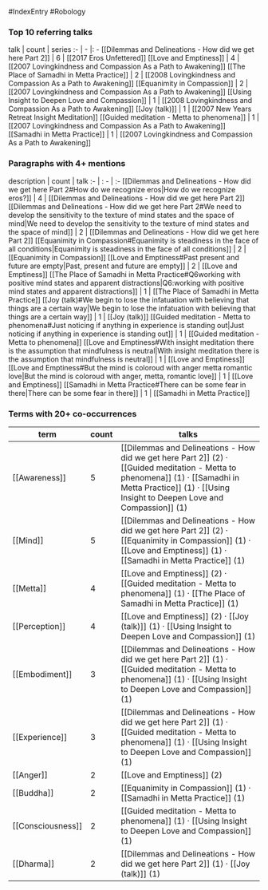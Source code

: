#IndexEntry #Robology

### Top 10 referring talks
talk | count | series
:- | - |: -
[[Dilemmas and Delineations - How did we get here Part 2]] | 6 | [[2017 Eros Unfettered]]
[[Love and Emptiness]] | 4 | [[2007 Lovingkindness and Compassion As a Path to Awakening]]
[[The Place of Samadhi in Metta Practice]] | 2 | [[2008 Lovingkindness and Compassion As a Path to Awakening]]
[[Equanimity in Compassion]] | 2 | [[2007 Lovingkindness and Compassion As a Path to Awakening]]
[[Using Insight to Deepen Love and Compassion]] | 1 | [[2008 Lovingkindness and Compassion As a Path to Awakening]]
[[Joy (talk)]] | 1 | [[2007 New Years Retreat Insight Meditation]]
[[Guided meditation - Metta to phenomena]] | 1 | [[2007 Lovingkindness and Compassion As a Path to Awakening]]
[[Samadhi in Metta Practice]] | 1 | [[2007 Lovingkindness and Compassion As a Path to Awakening]]

### Paragraphs with 4+ mentions
description | count | talk
:- | : - | :-
[[Dilemmas and Delineations - How did we get here Part 2#How do we recognize eros\|How do we recognize eros?]] | 4 | [[Dilemmas and Delineations - How did we get here Part 2]]
[[Dilemmas and Delineations - How did we get here Part 2#We need to develop the sensitivity to the texture of mind states and the space of mind\|We need to develop the sensitivity to the texture of mind states and the space of mind]] | 2 | [[Dilemmas and Delineations - How did we get here Part 2]]
[[Equanimity in Compassion#Equanimity is steadiness in the face of all conditions\|Equanimity is steadiness in the face of all conditions]] | 2 | [[Equanimity in Compassion]]
[[Love and Emptiness#Past present and future are empty\|Past, present and future are empty]] | 2 | [[Love and Emptiness]]
[[The Place of Samadhi in Metta Practice#Q6working with positive mind states and apparent distractions\|Q6:working with positive mind states and apparent distractions]] | 1 | [[The Place of Samadhi in Metta Practice]]
[[Joy (talk)#We begin to lose the infatuation with believing that things are a certain way\|We begin to lose the infatuation with believing that things are a certain way]] | 1 | [[Joy (talk)]]
[[Guided meditation - Metta to phenomena#Just noticing if anything in experience is standing out\|Just noticing if anything in experience is standing out]] | 1 | [[Guided meditation - Metta to phenomena]]
[[Love and Emptiness#With insight meditation there is the assumption that mindfulness is neutral\|With insight meditation there is the assumption that mindfulness is neutral]] | 1 | [[Love and Emptiness]]
[[Love and Emptiness#But the mind is coloroud with anger metta romantic love\|But the mind is coloroud with anger, metta, romantic love]] | 1 | [[Love and Emptiness]]
[[Samadhi in Metta Practice#There can be some fear in there\|There can be some fear in there]] | 1 | [[Samadhi in Metta Practice]]

### Terms with 20+ co-occurrences
term | count | talks
-|-|-
[[Awareness]] | 5 | <span class="counts">[[Dilemmas and Delineations - How did we get here Part 2]] (2) · [[Guided meditation - Metta to phenomena]] (1) · [[Samadhi in Metta Practice]] (1) · [[Using Insight to Deepen Love and Compassion]] (1)</span> 
[[Mind]] | 5 | <span class="counts">[[Dilemmas and Delineations - How did we get here Part 2]] (2) · [[Equanimity in Compassion]] (1) · [[Love and Emptiness]] (1) · [[Samadhi in Metta Practice]] (1)</span> 
[[Metta]] | 4 | <span class="counts">[[Love and Emptiness]] (2) · [[Guided meditation - Metta to phenomena]] (1) · [[The Place of Samadhi in Metta Practice]] (1)</span> 
[[Perception]] | 4 | <span class="counts">[[Love and Emptiness]] (2) · [[Joy (talk)]] (1) · [[Using Insight to Deepen Love and Compassion]] (1)</span> 
[[Embodiment]] | 3 | <span class="counts">[[Dilemmas and Delineations - How did we get here Part 2]] (1) · [[Guided meditation - Metta to phenomena]] (1) · [[Using Insight to Deepen Love and Compassion]] (1)</span> 
[[Experience]] | 3 | <span class="counts">[[Dilemmas and Delineations - How did we get here Part 2]] (1) · [[Guided meditation - Metta to phenomena]] (1) · [[Using Insight to Deepen Love and Compassion]] (1)</span> 
[[Anger]] | 2 | <span class="counts">[[Love and Emptiness]] (2)</span> 
[[Buddha]] | 2 | <span class="counts">[[Equanimity in Compassion]] (1) · [[Samadhi in Metta Practice]] (1)</span> 
[[Consciousness]] | 2 | <span class="counts">[[Guided meditation - Metta to phenomena]] (1) · [[Using Insight to Deepen Love and Compassion]] (1)</span> 
[[Dharma]] | 2 | <span class="counts">[[Dilemmas and Delineations - How did we get here Part 2]] (1) · [[Joy (talk)]] (1)</span> 

